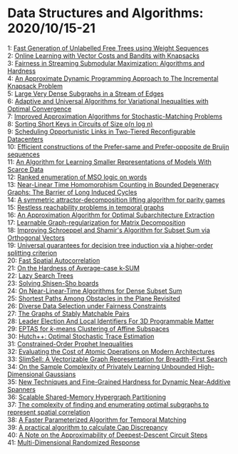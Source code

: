 # Data Structures and Algorithms: 2020/10/15-21  
1: [Fast Generation of Unlabelled Free Trees using Weight Sequences](https://doi.org/10.48550/arXiv.2010.07211)  
2: [Online Learning with Vector Costs and Bandits with Knapsacks](https://doi.org/10.48550/arXiv.2010.07346)  
3: [Fairness in Streaming Submodular Maximization: Algorithms and Hardness](https://doi.org/10.48550/arXiv.2010.07431)  
4: [An Approximate Dynamic Programming Approach to The Incremental Knapsack  Problem](https://doi.org/10.48550/arXiv.2010.07633)  
5: [Large Very Dense Subgraphs in a Stream of Edges](https://doi.org/10.48550/arXiv.2010.07794)  
6: [Adaptive and Universal Algorithms for Variational Inequalities with  Optimal Convergence](https://doi.org/10.48550/arXiv.2010.07799)  
7: [Improved Approximation Algorithms for Stochastic-Matching Problems](https://doi.org/10.48550/arXiv.2010.08142)  
8: [Sorting Short Keys in Circuits of Size o(n log n)](https://doi.org/10.48550/arXiv.2010.09884)  
9: [Scheduling Opportunistic Links in Two-Tiered Reconfigurable Datacenters](https://doi.org/10.48550/arXiv.2010.07920)  
10: [Efficient constructions of the Prefer-same and Prefer-opposite de Bruijn  sequences](https://doi.org/10.48550/arXiv.2010.07960)  
11: [An Algorithm for Learning Smaller Representations of Models With Scarce  Data](https://doi.org/10.48550/arXiv.2010.07990)  
12: [Ranked enumeration of MSO logic on words](https://doi.org/10.48550/arXiv.2010.08042)  
13: [Near-Linear Time Homomorphism Counting in Bounded Degeneracy Graphs: The  Barrier of Long Induced Cycles](https://doi.org/10.48550/arXiv.2010.08083)  
14: [A symmetric attractor-decomposition lifting algorithm for parity games](https://doi.org/10.48550/arXiv.2010.08288)  
15: [Restless reachability problems in temporal graphs](https://doi.org/10.48550/arXiv.2010.08423)  
16: [An Approximation Algorithm for Optimal Subarchitecture Extraction](https://doi.org/10.48550/arXiv.2010.08512)  
17: [Learnable Graph-regularization for Matrix Decomposition](https://doi.org/10.48550/arXiv.2010.08513)  
18: [Improving Schroeppel and Shamir's Algorithm for Subset Sum via  Orthogonal Vectors](https://doi.org/10.48550/arXiv.2010.08576)  
19: [Universal guarantees for decision tree induction via a higher-order  splitting criterion](https://doi.org/10.48550/arXiv.2010.08633)  
20: [Fast Spatial Autocorrelation](https://doi.org/10.48550/arXiv.2010.08676)  
21: [On the Hardness of Average-case k-SUM](https://doi.org/10.48550/arXiv.2010.08821)  
22: [Lazy Search Trees](https://doi.org/10.48550/arXiv.2010.08840)  
23: [Solving Shisen-Sho boards](https://doi.org/10.48550/arXiv.2010.09014)  
24: [On Near-Linear-Time Algorithms for Dense Subset Sum](https://doi.org/10.48550/arXiv.2010.09096)  
25: [Shortest Paths Among Obstacles in the Plane Revisited](https://doi.org/10.48550/arXiv.2010.09115)  
26: [Diverse Data Selection under Fairness Constraints](https://doi.org/10.48550/arXiv.2010.09141)  
27: [The Graphs of Stably Matchable Pairs](https://doi.org/10.48550/arXiv.2010.09230)  
28: [Leader Election And Local Identifiers For 3D Programmable Matter](https://doi.org/10.48550/arXiv.2010.09286)  
29: [EPTAS for $k$-means Clustering of Affine Subspaces](https://doi.org/10.48550/arXiv.2010.09580)  
30: [Hutch++: Optimal Stochastic Trace Estimation](https://doi.org/10.48550/arXiv.2010.09649)  
31: [Constrained-Order Prophet Inequalities](https://doi.org/10.48550/arXiv.2010.09705)  
32: [Evaluating the Cost of Atomic Operations on Modern Architectures](https://doi.org/10.48550/arXiv.2010.09852)  
33: [SlimSell: A Vectorizable Graph Representation for Breadth-First Search](https://doi.org/10.48550/arXiv.2010.09913)  
34: [On the Sample Complexity of Privately Learning Unbounded  High-Dimensional Gaussians](https://doi.org/10.48550/arXiv.2010.09929)  
35: [New Techniques and Fine-Grained Hardness for Dynamic Near-Additive  Spanners](https://doi.org/10.48550/arXiv.2010.10134)  
36: [Scalable Shared-Memory Hypergraph Partitioning](https://doi.org/10.48550/arXiv.2010.10272)  
37: [The complexity of finding and enumerating optimal subgraphs to represent  spatial correlation](https://doi.org/10.48550/arXiv.2010.10314)  
38: [A Faster Parameterized Algorithm for Temporal Matching](https://doi.org/10.48550/arXiv.2010.10408)  
39: [A practical algorithm to calculate Cap Discrepancy](https://doi.org/10.48550/arXiv.2010.10454)  
40: [A Note on the Approximability of Deepest-Descent Circuit Steps](https://doi.org/10.48550/arXiv.2010.10809)  
41: [Multi-Dimensional Randomized Response](https://doi.org/10.48550/arXiv.2010.10881)  